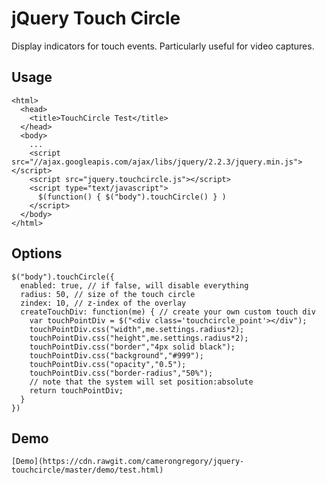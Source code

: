 # jQuery Touch Circle
Display indicators for touch events. Particularly useful for video captures.

## Usage ##
    <html>
      <head>
        <title>TouchCircle Test</title>
      </head>
      <body>
        ...
        <script src="//ajax.googleapis.com/ajax/libs/jquery/2.2.3/jquery.min.js"></script>
        <script src="jquery.touchcircle.js"></script>
        <script type="text/javascript">
          $(function() { $("body").touchCircle() } )
        </script>
      </body>
    </html>

## Options ##
    $("body").touchCircle({
      enabled: true, // if false, will disable everything
      radius: 50, // size of the touch circle
      zindex: 10, // z-index of the overlay
      createTouchDiv: function(me) { // create your own custom touch div
        var touchPointDiv = $("<div class='touchcircle_point'></div");
        touchPointDiv.css("width",me.settings.radius*2);
        touchPointDiv.css("height",me.settings.radius*2);
        touchPointDiv.css("border","4px solid black");
        touchPointDiv.css("background","#999");
        touchPointDiv.css("opacity","0.5");
        touchPointDiv.css("border-radius","50%");
        // note that the system will set position:absolute
        return touchPointDiv;
      }
    })
## Demo ##
	[Demo](https://cdn.rawgit.com/camerongregory/jquery-touchcircle/master/demo/test.html)
